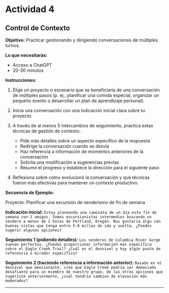 # Actividad 4

## Control de Contexto

**Objetivo:** Practicar gestionando y dirigiendo conversaciones de múltiples turnos.

**Lo que necesitarás:**

- Acceso a ChatGPT
- 20-30 minutos

**Instrucciones:**

1. Elige un proyecto o escenario que se beneficiaría de una conversación de múltiples pasos (p. ej., planificar una comida especial, organizar un pequeño evento o desarrollar un plan de aprendizaje personal).

2. Inicia una conversación con una indicación inicial clara sobre tu proyecto.

3. A través de al menos 5 intercambios de seguimiento, practica estas técnicas de gestión de contexto:

   - Pide más detalles sobre un aspecto específico de la respuesta
   - Redirige la conversación cuando se desvía
   - Haz referencia a información de momentos anteriores de la conversación
   - Solicita una modificación a sugerencias previas
   - Resume el progreso y establece la dirección para el siguiente paso

4. Reflexiona sobre cómo evolucionó la conversación y qué técnicas fueron más efectivas para mantener un contexto productivo.

**Secuencia de Ejemplo:**

Proyecto: Planificar una excursión de senderismo de fin de semana

**Indicación inicial:** `Estoy planeando una caminata de un día este fin de semana con 2 amigos. Somos excursionistas intermedios buscando un sendero a menos de 2 horas de Portland, Oregón. Nos gustaría algo con buenas vistas que tenga entre 5-8 millas de ida y vuelta. ¿Puedes sugerir algunas opciones?`

**Seguimiento 1 (pidiendo detalles):** `Los senderos de Columbia River Gorge suenan perfectos. ¿Puedes proporcionar información más específica sobre el Eagle Creek Trail? ¿Cuál es el desnivel y hay algún punto de referencia o mirador específico?`

**Seguimiento 2 (haciendo referencia a información anterior):** `Basado en el desnivel que mencionaste, creo que Eagle Creek podría ser demasiado desafiante para un miembro de nuestro grupo. De las otras opciones que sugeriste anteriormente, ¿cuál tendría cambios de elevación más moderados?`

--- 